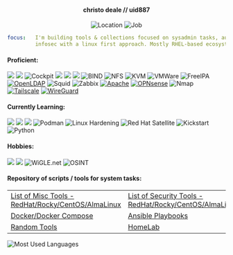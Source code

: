 <div align="center">
  <h4> christo deale // uid887 </h4>
  <img src="https://img.shields.io/badge/Location-Northern%20Cape%2C%20South%20Africa-blue" alt="Location">
  <img src="https://img.shields.io/badge/Job-ICT%20Support%20Engineer-green" alt="Job">
</div>

```yaml
focus:   I'm building tools & collections focused on sysadmin tasks, automation &
         infosec with a linux first approach. Mostly RHEL-based ecosystems.
```
#### Proficient:
[![](https://img.shields.io/badge/OS-Rocky%20Linux-10b981?style=flat-square&logo=rockylinux&logoColor=white)]()
[![](https://img.shields.io/badge/Container-Docker-2496ED?style=flat-square&logo=docker&logoColor=white)]()
![Cockpit](https://img.shields.io/badge/-Cockpit-3F51B5?logo=cockpit&logoColor=white)
[![](https://img.shields.io/badge/Shell-Bash-121011?style=flat-square&logo=gnubash&logoColor=white)]()
[![](https://img.shields.io/badge/Vuln%20Scanner-Nessus-0096D6?style=flat-square&logo=tenable&logoColor=white)](https://www.tenable.com/products/nessus)
[![](https://img.shields.io/badge/Network-Wireshark-306998?style=flat-square&logo=wireshark&logoColor=white)](https://www.wireshark.org)
![BIND](https://img.shields.io/badge/-BIND-0288D1?logo=bind&logoColor=white)
![NFS](https://img.shields.io/badge/-NFS-455A64?logo=nfs&logoColor=white)
![KVM](https://img.shields.io/badge/-KVM-1E88E5?logo=kvm&logoColor=white)
![VMWare](https://img.shields.io/badge/-VMWare-607078?logo=vmware&logoColor=white)
![FreeIPA](https://img.shields.io/badge/-FreeIPA-D81B60?logo=freeipa&logoColor=white)
[![OpenLDAP](https://img.shields.io/badge/-OpenLDAP-005A9C?logo=openldap&logoColor=white)](https://www.openldap.org/)
![Squid](https://img.shields.io/badge/-Squid-37474F?logo=squid&logoColor=white)
![Zabbix](https://img.shields.io/badge/-Zabbix-E91E63?logo=zabbix&logoColor=white)
[![Apache](https://img.shields.io/badge/-Apache-D22128?logo=apache&logoColor=white)](https://www.apache.org/)
[![OPNsense](https://img.shields.io/badge/-OPNsense-2F2F2F?logo=opnsense&logoColor=white)](https://opnsense.org/)
![Nmap](https://img.shields.io/badge/-Nmap-4CAF50?logo=nmap&logoColor=white)
[![Tailscale](https://img.shields.io/badge/-Tailscale-4A90E2?logo=tailscale&logoColor=white)](https://tailscale.com/)
[![WireGuard](https://img.shields.io/badge/-WireGuard-88171A?logo=wireguard&logoColor=white)](https://www.wireguard.com/)

#### Currently Learning:
[![](https://img.shields.io/badge/OS-Red%20Hat-ee0000?style=flat-square&logo=redhat&logoColor=white)]()
[![](https://img.shields.io/badge/Automation-Ansible-EE0000?style=flat-square&logo=ansible&logoColor=white)]()
[![](https://img.shields.io/badge/Security-Wazuh-7E1E9C?style=flat-square&logo=wazuh&logoColor=white)](https://wazuh.com)
![Podman](https://img.shields.io/badge/-Podman-EE0000?logo=podman&logoColor=white)
![Linux Hardening](https://img.shields.io/badge/-Linux%20Hardening-2E7D32?logo=linux&logoColor=white)
![Red Hat Satellite](https://img.shields.io/badge/-Red%20Hat%20Satellite-C2185B?logo=redhat&logoColor=white)
![Kickstart](https://img.shields.io/badge/-Kickstart-37474F?logo=redhat&logoColor=white)
![Python](https://img.shields.io/badge/-Python-3776AB?logo=python&logoColor=white)

#### Hobbies:
[![](https://img.shields.io/badge/Lab-Hack%20The%20Box-9FEF00?style=flat-square&logo=hackthebox&logoColor=black)](https://www.hackthebox.com)
[![](https://img.shields.io/badge/Exploit-Metasploit-000000?style=flat-square&logo=metasploit&logoColor=white)](https://www.metasploit.com)
![WiGLE.net](https://img.shields.io/badge/-WiGLE.net-FF6200?logo=wifi&logoColor=white)
![OSINT](https://img.shields.io/badge/-OSINT-0078D4?logo=security&logoColor=white)

#### Repository of scripts / tools for system tasks:
<table>
  <tr>
    <td>
      <a href="https://github.com/uid887/MiscTools">List of Misc Tools - RedHat/Rocky/CentOS/AlmaLinux </a>
    </td>
    <td>
      <a href="https://github.com/uid887/SecurityTools">List of Security Tools - RedHat/Rocky/CentOS/AlmaLinux</a>
    </td>
   </tr>
 <tr>
    <td>
      <a href="https://github.com/uid887/Docker">Docker/Docker Compose</a>
    </td>
    <td>
      <a href="https://github.com/uid887/Ansible">Ansible Playbooks</a>
    </td>
   </tr>
<tr>
    <td>
      <a href="https://github.com/uid887/RandomTools">Random Tools</a>
    </td>
  <td>
      <a href="https://github.com/uid887/HomeLab">HomeLab</a>
    </td> 
  </tr>
</table>
<img src="https://github-readme-stats.vercel.app/api/top-langs/?username=uid887&layout=compact&theme=dark" alt="Most Used Languages" />
